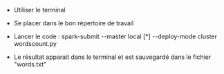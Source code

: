 - Utiliser le terminal

- Se placer dans le bon répertoire de travail

- Lancer le code : spark-submit --master local [*] --deploy-mode cluster wordscount.py

- Le résultat apparait dans le terminal et est sauvegardé dans le fichier "words.txt"
